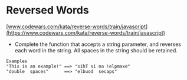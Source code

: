 # Reversed Words
[www.codewars.com/kata/reverse-words/train/javascript](https://www.codewars.com/kata/reverse-words/train/javascript)
- Complete the function that accepts a string parameter, and reverses each word in the string. All spaces in the string should be retained.
```
Examples
"This is an example!" ==> "sihT si na !elpmaxe"
"double  spaces"      ==> "elbuod  secaps"
```
